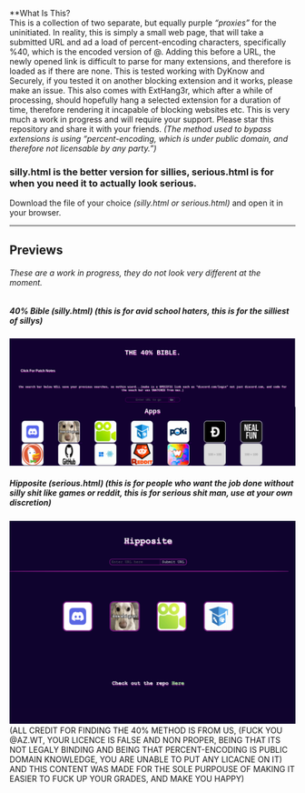 **What Is This?   
	This is a collection of two separate, but equally purple *“proxies”* for the uninitiated. In reality, this is simply a small web page, that will take a submitted URL and ad a load of percent-encoding characters, specifically %40, which is the encoded version of @. Adding this before a URL, the newly opened link is difficult to parse for many extensions, and therefore is loaded as if there are none. This is tested working with DyKnow and Securely, if you tested it on another blocking extension	and it works, please make an issue. This also comes with ExtHang3r, which after a while of processing, should hopefully hang a selected extension for a duration of time, therefore rendering it incapable of blocking websites etc. This is very much a work in progress and will require your support. Please star this repository and share it with your friends. *(The method used to bypass extensions is using “percent-encoding, which is under public domain, and therefore not licensable by any party.”)*





### silly.html is the better version for sillies, serious.html is for when you need it to actually look serious.


Download the file of your choice *(silly.html or serious.html)* and open it in your browser.


---


## Previews


###### These are a work in progress, they do not look very different at the moment.



##### 40% Bible (silly.html) (this is for avid school haters, this is for the silliest of sillys)


![alt text](/Ex1.png "Example 1")


##### Hipposite (serious.html)  (this is for people who want the job done without silly shit like games or reddit, this is for serious shit man, use at your own discretion) 


![alt text](/ex2.png "Example 2")
(ALL CREDIT FOR FINDING THE 40% METHOD IS FROM US, (FUCK YOU @AZ.WT, YOUR LICENCE IS FALSE AND NON PROPER, BEING THAT ITS NOT LEGALY BINDING AND BEING THAT PERCENT-ENCODING IS PUBLIC DOMAIN KNOWLEDGE, YOU ARE UNABLE TO PUT ANY LICACNE ON IT) AND THIS CONTENT WAS MADE FOR THE SOLE PURPOUSE OF MAKING IT EASIER TO FUCK UP YOUR GRADES, AND MAKE YOU HAPPY)
